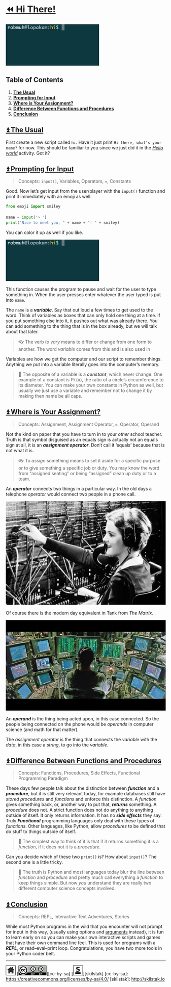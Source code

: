 # [⏪ Hi There!](/README.md)

![](/assets/hi.gif)

## Table of Contents

1. [**The Usual**](#user-content--the-usual)
2. [**Prompting for Input**](#user-content--prompting-for-input)
3. [**Where is Your Assignment?**](#user-content--where-is-your-assignment)
4. [**Difference Between Functions and Procedures**](#user-content--difference-between-functions-and-procedures)
5. [**Conclusion**](#user-content--conclusion)

## [⏫ The Usual](#)

First create a new script called `hi`. Have it just print `Hi there,
what’s your name?` for now. This should be familiar to you since
we just did it in the [*Hello world*](/assets/hello/README.md)
activity. Got it?

## [⏫ Prompting for Input](#)

> Concepts: `input()`, Variables, Operators, `=`, Constants

Good. Now let’s get input from the user/player with the `input()`
function and print it immediately with an emoji as well:

```python
from emoji import smiley

name = input('> ')
print("Nice to meet you, " + name + "! " + smiley)
```

You can color it up as well if you like.

![](/assets/hi.gif)

This function causes the program to pause and wait for the user to
type something in. When the user presses enter whatever the user
typed is put into `name`.

The `name` is a ***variable***. Say that out loud a few times to
get used to the word. Think of variables as boxes that can only
hold one thing at a time. If you put something else into it, it
pushes out what was already there.  You can add something to the
thing that is in the box already, but we will talk about that later.

> 👓 The verb *to vary* means to differ or change from one form to
> another. The word *variable* comes from this and is also used in

Variables are how we get the computer and our script to remember
things. Anything we put into a variable literally goes into the
computer’s memory. 

> 💬 The opposite of a variable is a ***constant***, which never change.
> One example of a constant is Pi (π), the ratio of a circle’s
> circumference to its diameter. You can make your own constants
> in Python as well, but usually we just use a variable and remember
> not to change it by making then name be all caps.

## [⏫ Where is Your Assignment?](#)

> Concepts: Assignment, Assignment Operator, `=`, Operator, Operand

Not the kind on paper that you have to turn in to your *other*
school teacher. Truth is that symbol disguised as an equals sign
is actually not an equals sign at all, it is an ***assignment
operator***. Don’t call it ‘equals’ because that is not what it is. 

> 👓 To *assign* something means to set it aside for a specific
> purpose or to give something a specific job or duty. You
> may know the word from “assigned seating” or being “assigned”
> clean up duty or to a team.

An ***operator*** connects two things in a particular way. In the
old days a telephone *operator* would connect two people in a phone
call. 

![](/assets/phoneoperator.jpg)

Of course there is the modern day equivalent in Tank from *The Matrix*.

![](/assets/operator.jpg)

An ***operand*** is the thing being acted upon, in this case
connected. So the people being connected on the phone would be
*operands* in computer science (and math for that matter).

The *assignment operator* is the thing that connects the *variable*
with the *data*, in this case a *string*, to go into the *variable*.

## [⏫ Difference Between Functions and Procedures](#)

> Concepts: Functions, Procedures, Side Effects,
> Functional Programming Paradigm 

These days few people talk about the distinction between ***function***
and a ***procedure***, but it is still very relevant today, for
example databases still have *stored procedures* and *functions*
and enforce this distinction. A *function* gives something back,
or, another way to put that, ***returns*** something. A *procedure*
does not. A strict function does not do anything to anything outside
of itself. It only returns information. It has no ***side effects***
they say. Truly ***Functional*** programming languages only deal
with these types of *functions*. Other languages, like Python, allow
*procedures* to be defined that do stuff to things outside of itself.

> 💬 The simplest way to think of it is that if it returns something
> it is a *function*, if it does not it is a *procedure*.

Can you decide which of these two `print()` is? How about `input()`?
The second one is a little tricky.

> 💬 The truth is Python and most languages today blur the line between
> *function* and *procedure* and pretty much call everything a *function*
> to keep things simple. But now *you* understand they are really two
> different computer science concepts involved.

## [⏫ Conclusion](#)

> Concepts: REPL, Interactive Text Adventures, Stories

While most Python programs in the wild that you encounter will not
prompt for input in this way, (usually using options and [arguments][]
instead), it is fun to learn early on so you can
make your own interactive scripts and games that have their own
command line feel. This is used for programs with a ***REPL***, or 
read–eval–print loop. Congratulations, you have two more tools in your
Python coder belt.

[arguments]: /arrrgs/README.md

---
[![home](/assets/home-bw.png)](/README.md)
[![cc-by-sa](/assets/cc-by-sa.png)][cc-by-sa]
[![skilstak](/assets/skilstak-logo-bw.png)][skilstak]
[cc-by-sa]: https://creativecommons.org/licenses/by-sa/4.0/
[skilstak]: http://skilstak.io


